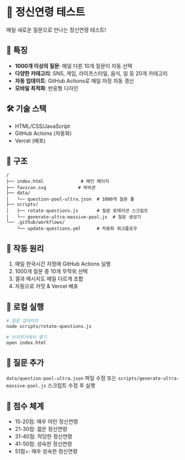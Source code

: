 # 🧠 정신연령 테스트

매일 새로운 질문으로 만나는 정신연령 테스트\!

## 🎲 특징

- **1000개 이상의 질문**: 매일 다른 10개 질문이 자동 선택
- **다양한 카테고리**: SNS, 게임, 라이프스타일, 음식, 일 등 20개 카테고리
- **자동 업데이트**: GitHub Actions로 매일 자정 자동 갱신
- **모바일 최적화**: 반응형 디자인

## 🛠 기술 스택

- HTML/CSS/JavaScript
- GitHub Actions (자동화)
- Vercel (배포)

## 📁 구조

```
/
├── index.html              # 메인 페이지
├── favicon.svg            # 파비콘
├── data/
│   └── question-pool-ultra.json  # 1000개 질문 풀
├── scripts/
│   ├── rotate-questions.js       # 질문 로테이션 스크립트
│   └── generate-ultra-massive-pool.js  # 질문 생성기
└── .github/workflows/
    └── update-questions.yml      # 자동화 워크플로우
```

## 🔄 작동 원리

1. 매일 한국시간 자정에 GitHub Actions 실행
2. 1000개 질문 중 10개 무작위 선택
3. 결과 메시지도 매일 다르게 조합
4. 자동으로 커밋 & Vercel 배포

## 🚀 로컬 실행

```bash
# 질문 업데이트
node scripts/rotate-questions.js

# 브라우저에서 열기
open index.html
```

## 📝 질문 추가

`data/question-pool-ultra.json` 파일 수정 또는
`scripts/generate-ultra-massive-pool.js` 스크립트 수정 후 실행

## 🎯 점수 체계

- 15-20점: 매우 어린 정신연령
- 21-30점: 젊은 정신연령  
- 31-40점: 적당한 정신연령
- 41-50점: 성숙한 정신연령
- 51점+: 매우 성숙한 정신연령
